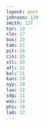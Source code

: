 ```yaml
---
layout: post
johnson: 128
smith: 127
tor: 13
cle: 17
bos: 15
tam: 21
pit: 16
cin: 15
stl: 19
atl: 12
bal: 21
kan: 19
nyy: 20
laa: 12
sdg: 11
was: 14
phi: 18
lad: 12
---
```

